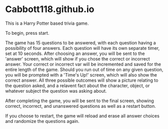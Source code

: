 # Cabbott118.github.io

This is a Harry Potter based trivia game. 

To begin, press start. 

The game has 15 questions to be answered, with each question having a possibility of four answers. 
Each question will have its own separate timer, set at 10 seconds.
After choosing an answer, you will be sent to the 'answer' screen, which will show if you chose the correct or incorrect answer. Your correct or incorrect var will be incremented and saved for the entire length of the game. 
Should you run out of time on any given question, you will be prompted with a 'Time's Up!' screen, which will also show the correct answer. 
All three possible outcomes will show a picture relating to the question asked, and a relavent fact about the character, object, or whatever subject the question was asking about. 

After completing the game, you will be sent to the final screen, showing correct, incorrect, and unanswered questions as well as a restart button. 

If you choose to restart, the game will reload and erase all answer choices and randomize the questions again.

